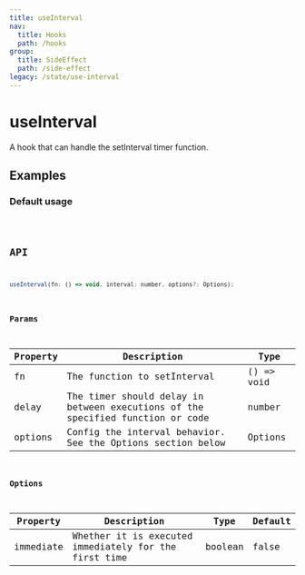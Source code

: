 ```yaml
---
title: useInterval
nav:
  title: Hooks
  path: /hooks
group:
  title: SideEffect
  path: /side-effect
legacy: /state/use-interval
---
```


# useInterval

A hook that can handle the setInterval timer function.

## Examples

### Default usage

<code src="./demo/demo1.tsx" />

## API

```javascript
useInterval(fn: () => void, interval: number, options?: Options);
```

### Params

| Property | Description | Type |
|----------|--------------------------------------|----------------------|
| fn  | The function to setInterval | () => void |
| delay | The timer should delay in between executions of the specified function or code | number |
| options | Config the interval behavior. See the Options section below  | Options |


### Options

| Property | Description | Type | Default |
|---------|---------------------------------------|----------------------|-------|
| immediate | Whether it is executed immediately for the first time  | boolean | false |

